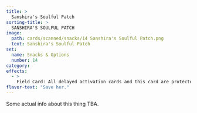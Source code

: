 ```yaml
---
title: >
  Sanshira's Soulful Patch
sorting-title: >
  SANSHIRA'S SOULFUL PATCH
image: 
  path: cards/scanned/snacks/14 Sanshira's Soulful Patch.png
  text: Sanshira's Soulful Patch
set:
  name: Snacks & Options
  number: 14
category: 
effects: 
  - >
    Field Card: All delayed activation cards and this card are protected.
flavor-text: "Save her."
---
```

Some actual info about this thing TBA.
